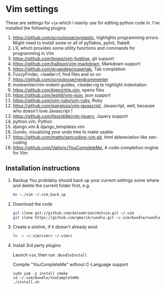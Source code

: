 # Vim settings

These are settings for ```vim``` which I mainly use for editing python code in.  I've installed the following plugins

1. https://github.com/scrooloose/syntastic, highlights programming errors.  Might need to install some or all of pyflakes, pylint, flake8.
1. L9, which provides some utility functions and commands for programming in Vim
1. https://github.com/tpope/vim-fugitive, git support
1. https://github.com/hallison/vim-markdown, Markdown support
1. https://github.com/ervandew/supertab, Tab completion
1. FuzzyFinder,  \<leader\>f, find files and so on
1. https://github.com/scrooloose/nerdcommenter
1. mutewinter/vim-indent-guides, \<leader\>ig to highlight indentation
1. https://github.com/kien/ctrlp.vim, opens files
1. https://github.com/leshill/vim-json, json support
1. https://github.com/vim-ruby/vim-ruby, Ruby
1. https://github.com/pangloss/vim-javascript, Javascript, well, because who doesn't love Javascript !
1. https://github.com/itspriddle/vim-jquery, Jquery support
1. python.vim, Python
1. django.vim & django_templates.vim
1. Gundo, visualizing your undo tree to make usable
1. https://github.com/mattn/zencoding-vim.git, html abbreviation like zen-coding
1. https://github.com/Valloric/YouCompleteMe, A code-completion engine for Vim

## Installation instructions

1. Backup
    You problably should back up your current settings some where and delete the current folder first, e.g.

    ```sh
    mv ~./vim ~/.vim_back_up
    ```

1. Download the code

    ```sh
    git clone git://github.com/daleobrien/dotvim.git ~/.vim
    git clone https://github.com/gmarik/vundle.git ~/.vim/bundle/vundle
    ```


1. Create a simlink, if it doesn't already exist

    ```sh
    ln -s ~/.vim/vimrc ~/.vimrc
    ```

1. Install 3rd party plugins
  
    Launch `vim`, then run `:BundleInstall`

    Compile "YouCompleteMe" without C-Language support

    ```    
    sudo yum -y install cmake
    cd ~/.vim/bundle/YouCompleteMe
    ./install.sh
    ```






